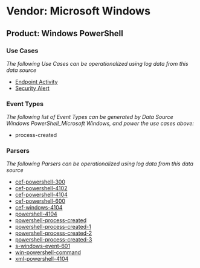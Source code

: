 Vendor: Microsoft Windows
=========================
Product: Windows PowerShell
---------------------------

### Use Cases

_The following Use Cases can be operationalized using log data from this data source_

* [Endpoint Activity](usecase_endpoint_activity.md)
* [Security Alert](usecase_security_alert.md)


### Event Types

_The following list of Event Types can be generated by Data Source Windows PowerShell_Microsoft Windows, and power the use cases above:_

- process-created


### Parsers

_The following Parsers can be operationalized using log data from this data source_

* [cef-powershell-300](parserContent_cef-powershell-300.md)
* [cef-powershell-4102](parserContent_cef-powershell-4102.md)
* [cef-powershell-4104](parserContent_cef-powershell-4104.md)
* [cef-powershell-600](parserContent_cef-powershell-600.md)
* [cef-windows-4104](parserContent_cef-windows-4104.md)
* [powershell-4104](parserContent_powershell-4104.md)
* [powershell-process-created](parserContent_powershell-process-created.md)
* [powershell-process-created-1](parserContent_powershell-process-created-1.md)
* [powershell-process-created-2](parserContent_powershell-process-created-2.md)
* [powershell-process-created-3](parserContent_powershell-process-created-3.md)
* [s-windows-event-601](parserContent_s-windows-event-601.md)
* [win-powershell-command](parserContent_win-powershell-command.md)
* [xml-powershell-4104](parserContent_xml-powershell-4104.md)
